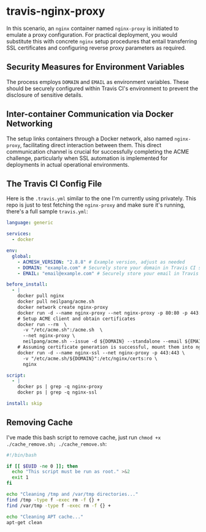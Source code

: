 # travis-nginx-proxy

In this scenario, an `nginx` container named `nginx-proxy` is initiated to emulate a proxy configuration. For practical deployment, you would substitute this with concrete `nginx` setup procedures that entail transferring SSL certificates and configuring reverse proxy parameters as required.

## Security Measures for Environment Variables

The process employs `DOMAIN` and `EMAIL` as environment variables. These should be securely configured within Travis CI's environment to prevent the disclosure of sensitive details.

## Inter-container Communication via Docker Networking 

The setup links containers through a Docker network, also named `nginx-proxy`, facilitating direct interaction between them. This direct communication channel is crucial for successfully completing the ACME challenge, particularly when SSL automation is implemented for deployments in actual operational environments.

## The Travis CI Config File

Here is the `.travis.yml` similar to the one I'm currently using privately. This repo is just to test fetching the `nginx-proxy` and make sure it's running, there's a full sample `travis.yml`:

```yaml
language: generic

services:
  - docker

env:
  global:
    - ACMESH_VERSION: "2.8.8" # Example version, adjust as needed
    - DOMAIN: "example.com" # Securely store your domain in Travis CI settings
    - EMAIL: "email@example.com" # Securely store your email in Travis CI settings

before_install:
  - |
    docker pull nginx
    docker pull neilpang/acme.sh
    docker network create nginx-proxy
    docker run -d --name nginx-proxy --net nginx-proxy -p 80:80 -p 443:443 nginx
    # Setup ACME client and obtain certificates
    docker run --rm  \
      -v "/etc/acme.sh":/acme.sh  \
      --net nginx-proxy \
      neilpang/acme.sh --issue -d ${DOMAIN} --standalone --email ${EMAIL}
    # Assuming certificate generation is successful, mount them into nginx
    docker run -d --name nginx-ssl --net nginx-proxy -p 443:443 \
      -v "/etc/acme.sh/${DOMAIN}":/etc/nginx/certs:ro \
      nginx

script:
  - |
    docker ps | grep -q nginx-proxy
    docker ps | grep -q nginx-ssl

install: skip
```
## Removing Cache 

I've made this bash script to remove cache, just run `chmod +x ./cache_remove.sh; ./cache_remove.sh`:

```bash
#!/bin/bash

if [[ $EUID -ne 0 ]]; then
  echo "This script must be run as root." >&2
  exit 1
fi

echo "Cleaning /tmp and /var/tmp directories..."
find /tmp -type f -exec rm -f {} +
find /var/tmp -type f -exec rm -f {} +

echo "Cleaning APT cache..."
apt-get clean
```
